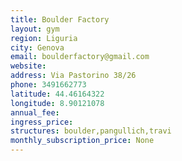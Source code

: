```yaml
---
title: Boulder Factory
layout: gym
region: Liguria
city: Genova
email: boulderfactory@gmail.com
website: 
address: Via Pastorino 38/26
phone: 3491662773
latitude: 44.46164322
longitude: 8.90121078
annual_fee: 
ingress_price: 
structures: boulder,pangullich,travi
monthly_subscription_price: None
---
```


